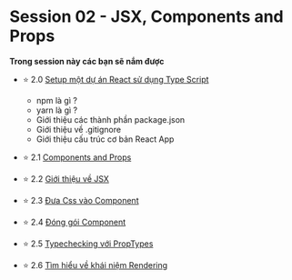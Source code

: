 # Session 02 - JSX, Components and Props

**Trong session này các bạn sẽ nắm được**

- ⭐ 2.0 [Setup một dự án React sử dụng Type Script](2.0.Install-ReactApp-TypeScript.md)
    - npm là gì ?
    - yarn là gì ?
    - Giới thiệu các thành phần package.json
    - Giới thiệu về .gitignore
    - Giới thiệu cấu trúc cơ bản React App



- ⭐ 2.1  [Components and Props](2.1.Components-Props.md)
- ⭐ 2.2  [Giới thiệu về JSX](2.2.Introducing-JSX.md)
- ⭐ 2.3  [Đưa Css vào Component](2.3.Add-style-Component.md)
- ⭐ 2.4  [Đóng gói Component](2.4.Encapsulate-a-Component.md)
- ⭐ 2.5  [Typechecking với PropTypes](2.5.PropTypes.md)
- ⭐ 2.6  [Tìm hiểu về khái niệm Rendering](2.6.Rendering.md)